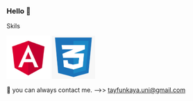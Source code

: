 ### Hello 👋

Skils

<img src="https://github.com/TAYFUN-KAYA/Tayfun-Kaya/blob/main/angular.svg.png" width="100" height="100" />
<img src="https://github.com/TAYFUN-KAYA/Tayfun-Kaya/blob/main/css.png" width="100" height="100" />


💬 you can always contact me. -->> tayfunkaya.uni@gmail.com 

